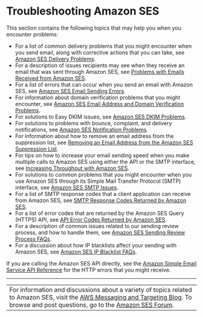 # Troubleshooting Amazon SES<a name="troubleshooting"></a>

This section contains the following topics that may help you when you encounter problems: 
+ For a list of common delivery problems that you might encounter when you send email, along with corrective actions that you can take, see [Amazon SES Delivery Problems](delivery-problems.md)\. 
+ For a description of issues recipients may see when they receive an email that was sent through Amazon SES, see [Problems with Emails Received from Amazon SES](received-email-problems.md)\.
+ For a list of errors that can occur when you send an email with Amazon SES, see [Amazon SES Email Sending Errors](ses-errors.md)\.
+ For information about domain verification problems that you might encounter, see [Amazon SES Email Address and Domain Verification Problems](domain-verification-problems.md)\.
+ For solutions to Easy DKIM issues, see [Amazon SES DKIM Problems](DKIM-problems.md)\.
+ For solutions to problems with bounce, complaint, and delivery notifications, see [Amazon SES Notification Problems](notification-problems.md)\.
+ For information about how to remove an email address from the suppression list, see [Removing an Email Address from the Amazon SES Suppression List](remove-from-suppression-list.md)\.
+ For tips on how to increase your email sending speed when you make multiple calls to Amazon SES using either the API or the SMTP interface, see [Increasing Throughput with Amazon SES](throughput-problems.md)\.
+ For solutions to common problems that you might encounter when you use Amazon SES through its Simple Mail Transfer Protocol \(SMTP\) interface, see [Amazon SES SMTP Issues](smtp-issues.md)\. 
+ For a list of SMTP response codes that a client application can receive from Amazon SES, see [SMTP Response Codes Returned by Amazon SES](smtp-response-codes.md)\.
+ For a list of error codes that are returned by the Amazon SES Query \(HTTPS\) API, see [API Error Codes Returned by Amazon SES](api-error-codes.md)\.
+ For a description of common issues related to our sending review process, and how to handle them, see [Amazon SES Sending Review Process FAQs](e-faq.md)\.
+ For a discussion about how IP blacklists affect your sending with Amazon SES, see [Amazon SES IP Blacklist FAQs](blacklists.md)\.

If you are calling the Amazon SES API directly, see the [Amazon Simple Email Service API Reference](https://docs.aws.amazon.com/ses/latest/APIReference/) for the HTTP errors that you might receive\.


****  

|  | 
| --- |
| For information and discussions about a variety of topics related to Amazon SES, visit the [AWS Messaging and Targeting Blog](https://aws.amazon.com//blogs/messaging-and-targeting/)\. To browse and post questions, go to the [Amazon SES Forum](https://forums.aws.amazon.com/forum.jspa?forumID=90)\. | 